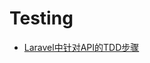 # Testing

* [Laravel中针对API的TDD步骤](/docs/languages/laravel/testing/simple-tdd-in-laravel-with-11-steps.md)
